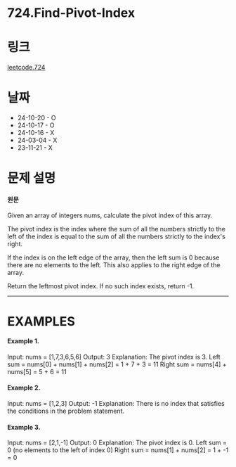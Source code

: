 # 724.Find-Pivot-Index

# 링크

[leetcode.724](https://leetcode.com/problems/find-pivot-index/description/?envType=study-plan-v2&envId=leetcode-75)

# 날짜

- 24-10-20 - O
- 24-10-17 - O
- 24-10-16 - X
- 24-03-04 - X
- 23-11-21 - X

# 문제 설명

#### 원문

Given an array of integers nums, calculate the pivot index of this array.

The pivot index is the index where the sum of all the numbers strictly to the left of the index is equal to the sum of all the numbers strictly to the index's right.

If the index is on the left edge of the array, then the left sum is 0 because there are no elements to the left. This also applies to the right edge of the array.

Return the leftmost pivot index. If no such index exists, return -1.

---

# EXAMPLES

#### Example 1.

Input: nums = [1,7,3,6,5,6]
Output: 3
Explanation:
The pivot index is 3.
Left sum = nums[0] + nums[1] + nums[2] = 1 + 7 + 3 = 11
Right sum = nums[4] + nums[5] = 5 + 6 = 11

#### Example 2.

Input: nums = [1,2,3]
Output: -1
Explanation:
There is no index that satisfies the conditions in the problem statement.

#### Example 3.

Input: nums = [2,1,-1]
Output: 0
Explanation:
The pivot index is 0.
Left sum = 0 (no elements to the left of index 0)
Right sum = nums[1] + nums[2] = 1 + -1 = 0
